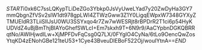 $START$i0xk6C7ssLQKypTLiDeZGo3Ybkp0JsVyUweLYad7y20ZwDyHa3GY7mmQbgnZfVSv2slW1dt978gpLWl4ZTWzGww3Z1Y0LigqEWpxW7348GYXyZTMUEldR3TLiiSIIJsU0WU3SSYxqo4r7Zw7wWESRjt8rBPDrR2T1ci6p54HyKUDVdZ4uBjBmThjBIAYoGhefSWLcI+Em7skxh9T+6N9r9/AaCYpbnDGKQBRRqtNo/AWIHjwdILw+XjMPFDvFqCsg0Q7LX/0FYgIO4CyNa/6tLo9OencQwZosYtqKD4zENohGBe121teU53+1Cye43BveuDIEBoF522Oj/wouIYtnA==$END$